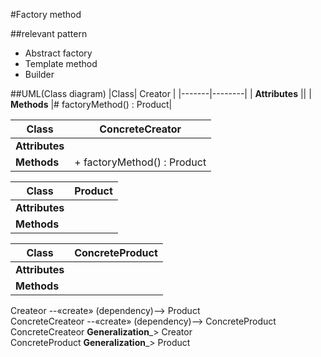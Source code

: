 #Factory method

##relevant pattern
- Abstract factory
- Template method
- Builder


##UML(Class diagram)
|Class| Creator |
|-------|--------|
| **Attributes** ||
| **Methods** |# factoryMethod() : Product|



|Class| ConcreteCreator |
|-------|--------|
| **Attributes** ||
| **Methods** |+ factoryMethod() : Product|



|Class| Product |
|-------|--------|
| **Attributes** ||
| **Methods** ||



|Class| ConcreteProduct |
|-------|--------|
| **Attributes** ||
| **Methods** ||


Createor --«create» (dependency)--> Product  
ConcreteCreateor --«create» (dependency)--> ConcreteProduct 
ConcreteCreateor ____Generalization_____> Creator  
ConcreteProduct ____Generalization_____> Product  
